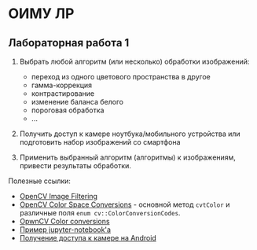 # ОИМУ ЛР

## Лабораторная работа 1

1. Выбрать любой алгоритм (или несколько) обработки изображений:
   - переход из одного цветового пространства в другое
   - гамма-коррекция
   - контрастирование
   - изменение баланса белого
   - пороговая обработка
   - ...  

2. Получить доступ к камере ноутбука/мобильного устройства или подготовить набор изображений со смартфона
3. Применить выбранный алгоритм (алгоритмы) к изображениям, привести результаты обработки.

Полезные ссылки:
- [OpenCV Image Filtering](https://docs.opencv.org/4.x/d4/d86/group__imgproc__filter.html)
- [OpenCV Color Space Conversions](https://docs.opencv.org/4.x/d8/d01/group__imgproc__color__conversions.html) - 
основной метод `cvtColor` и различные поля `enum cv::ColorConversionCodes`.
- [OpwnCV Color conversions](https://docs.opencv.org/4.x/de/d25/imgproc_color_conversions.html)
- [Пример jupyter-notebook'а](examples/l1_gamma.ipynb)
- [Получение доступа к камере на Android](examples/AndroidCameraX.md)
